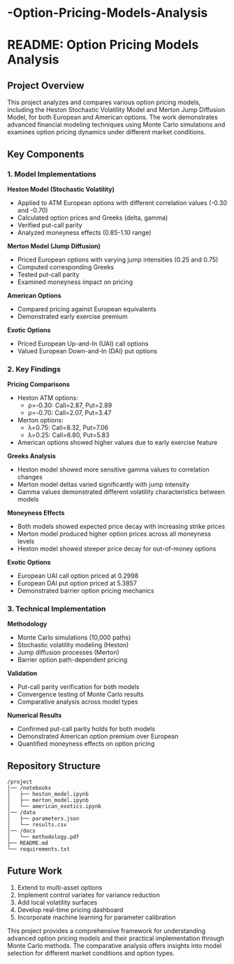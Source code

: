 # -Option-Pricing-Models-Analysis

# README: Option Pricing Models Analysis

## Project Overview
This project analyzes and compares various option pricing models, including the Heston Stochastic Volatility Model and Merton Jump Diffusion Model, for both European and American options. The work demonstrates advanced financial modeling techniques using Monte Carlo simulations and examines option pricing dynamics under different market conditions.

## Key Components

### 1. Model Implementations

**Heston Model (Stochastic Volatility)**
- Applied to ATM European options with different correlation values (-0.30 and -0.70)
- Calculated option prices and Greeks (delta, gamma)
- Verified put-call parity
- Analyzed moneyness effects (0.85-1.10 range)

**Merton Model (Jump Diffusion)**
- Priced European options with varying jump intensities (0.25 and 0.75)
- Computed corresponding Greeks
- Tested put-call parity
- Examined moneyness impact on pricing

**American Options**
- Compared pricing against European equivalents
- Demonstrated early exercise premium

**Exotic Options**
- Priced European Up-and-In (UAI) call options
- Valued European Down-and-In (DAI) put options

### 2. Key Findings

**Pricing Comparisons**
- Heston ATM options:
  - ρ=-0.30: Call=2.87, Put=2.89
  - ρ=-0.70: Call=2.07, Put=3.47
- Merton options:
  - λ=0.75: Call=8.32, Put=7.06
  - λ=0.25: Call=6.80, Put=5.83
- American options showed higher values due to early exercise feature

**Greeks Analysis**
- Heston model showed more sensitive gamma values to correlation changes
- Merton model deltas varied significantly with jump intensity
- Gamma values demonstrated different volatility characteristics between models

**Moneyness Effects**
- Both models showed expected price decay with increasing strike prices
- Merton model produced higher option prices across all moneyness levels
- Heston model showed steeper price decay for out-of-money options

**Exotic Options**
- European UAI call option priced at 0.2998
- European DAI put option priced at 5.3857
- Demonstrated barrier option pricing mechanics

### 3. Technical Implementation

**Methodology**
- Monte Carlo simulations (10,000 paths)
- Stochastic volatility modeling (Heston)
- Jump diffusion processes (Merton)
- Barrier option path-dependent pricing

**Validation**
- Put-call parity verification for both models
- Convergence testing of Monte Carlo results
- Comparative analysis across model types

**Numerical Results**
- Confirmed put-call parity holds for both models
- Demonstrated American option premium over European
- Quantified moneyness effects on option pricing

## Repository Structure

```
/project
│── /notebooks
│   ├── heston_model.ipynb
│   ├── merton_model.ipynb
│   └── american_exotics.ipynb
│── /data
│   ├── parameters.json
│   └── results.csv
│── /docs
│   └── methodology.pdf
├── README.md
└── requirements.txt
```

## Future Work

1. Extend to multi-asset options
2. Implement control variates for variance reduction
3. Add local volatility surfaces
4. Develop real-time pricing dashboard
5. Incorporate machine learning for parameter calibration

This project provides a comprehensive framework for understanding advanced option pricing models and their practical implementation through Monte Carlo methods. The comparative analysis offers insights into model selection for different market conditions and option types.
